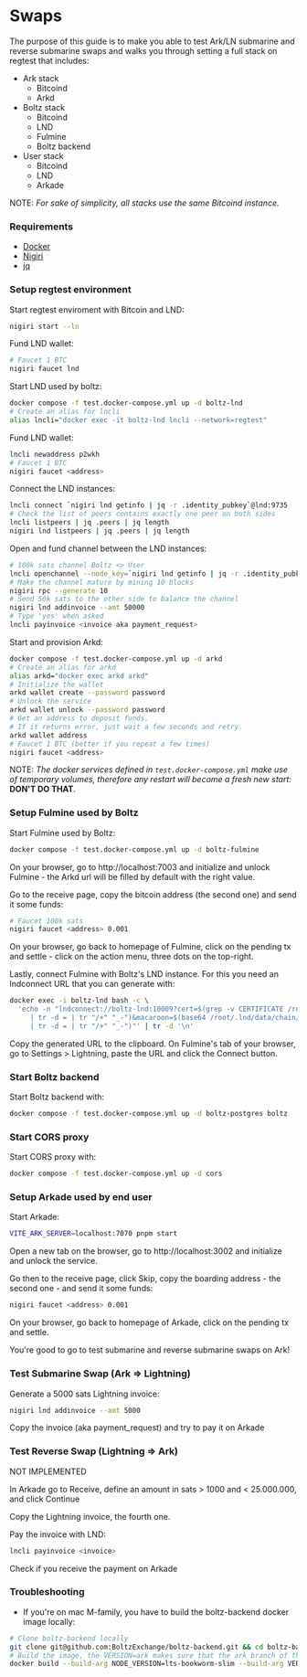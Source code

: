 # Swaps

The purpose of this guide is to make you able to test Ark/LN submarine and reverse submarine swaps and walks you through setting a full stack on regtest that includes:

- Ark stack
  - Bitcoind
  - Arkd
- Boltz stack
  - Bitcoind
  - LND
  - Fulmine
  - Boltz backend
- User stack
  - Bitcoind
  - LND
  - Arkade

NOTE: _For sake of simplicity, all stacks use the same Bitcoind instance._

### Requirements

- [Docker](https://docs.docker.com/engine/install/)
- [Nigiri](https://nigiri.vulpem.com/)
- [jq](https://formulae.brew.sh/formula/jq)

### Setup regtest environment

Start regtest enviroment with Bitcoin and LND:

```sh
nigiri start --ln
```

Fund LND wallet:

```sh
# Faucet 1 BTC
nigiri faucet lnd
```

Start LND used by boltz:

```sh
docker compose -f test.docker-compose.yml up -d boltz-lnd
# Create an alias for lncli
alias lncli="docker exec -it boltz-lnd lncli --network=regtest"
```

Fund LND wallet:

```sh
lncli newaddress p2wkh
# Faucet 1 BTC
nigiri faucet <address>
```

Connect the LND instances:

```sh
lncli connect `nigiri lnd getinfo | jq -r .identity_pubkey`@lnd:9735
# Check the list of peers contains exactly one peer on both sides
lncli listpeers | jq .peers | jq length
nigiri lnd listpeers | jq .peers | jq length
```

Open and fund channel between the LND instances:

```sh
# 100k sats channel Boltz <> User
lncli openchannel --node_key=`nigiri lnd getinfo | jq -r .identity_pubkey` --local_amt=100000
# Make the channel mature by mining 10 blocks
nigiri rpc --generate 10
# Send 50k sats to the other side to balance the channel
nigiri lnd addinvoice --amt 50000
# Type 'yes' when asked
lncli payinvoice <invoice aka payment_request>
```

Start and provision Arkd:

```sh
docker compose -f test.docker-compose.yml up -d arkd
# Create an alias for arkd
alias arkd="docker exec arkd arkd"
# Initialize the wallet
arkd wallet create --password password
# Unlock the service
arkd wallet unlock --password password
# Get an address to deposit funds.
# If it returns error, just wait a few seconds and retry.
arkd wallet address
# Faucet 1 BTC (better if you repeat a few times)
nigiri faucet <address>
```

NOTE: _The docker services defined in `test.docker-compose.yml` make use of temporary volumes, therefore any restart will become a fresh new start:_ **DON'T DO THAT**.

### Setup Fulmine used by Boltz

Start Fulmine used by Boltz:

```sh
docker compose -f test.docker-compose.yml up -d boltz-fulmine
```

On your browser, go to http://localhost:7003 and initialize and unlock Fulmine - the Arkd url will be filled by default with the right value.

Go to the receive page, copy the bitcoin address (the second one) and send it some funds:

```sh
# Faucet 100k sats
nigiri faucet <address> 0.001
```

On your browser, go back to homepage of Fulmine, click on the pending tx and settle - click on the action menu, three dots on the top-right.

Lastly, connect Fulmine with Boltz's LND instance. For this you need an lndconnect URL that you can generate with:

```sh
docker exec -i boltz-lnd bash -c \
  'echo -n "lndconnect://boltz-lnd:10009?cert=$(grep -v CERTIFICATE /root/.lnd/tls.cert \
     | tr -d = | tr "/+" "_-")&macaroon=$(base64 /root/.lnd/data/chain/bitcoin/regtest/admin.macaroon \
     | tr -d = | tr "/+" "_-")"' | tr -d '\n'
```

Copy the generated URL to the clipboard. On Fulmine's tab of your browser, go to Settings > Lightning, paste the URL and click the Connect button.

### Start Boltz backend

Start Boltz backend with:

```sh
docker compose -f test.docker-compose.yml up -d boltz-postgres boltz
```

### Start CORS proxy

Start CORS proxy with:

```sh
docker compose -f test.docker-compose.yml up -d cors
```

### Setup Arkade used by end user

Start Arkade:

```sh
VITE_ARK_SERVER=localhost:7070 pnpm start
```

Open a new tab on the browser, go to http://localhost:3002 and initialize and unlock the service.

Go then to the receive page, click Skip, copy the boarding address - the second one - and send it some funds:

```sh
nigiri faucet <address> 0.001
```

On your browser, go back to homepage of Arkade, click on the pending tx and settle.

You're good to go to test submarine and reverse submarine swaps on Ark!

### Test Submarine Swap (Ark => Lightning)

Generate a 5000 sats Lightning invoice:

```sh
nigiri lnd addinvoice --amt 5000
```

Copy the invoice (aka payment_request) and try to pay it on Arkade

### Test Reverse Swap (Lightning => Ark)

NOT IMPLEMENTED

In Arkade go to Receive, define an amount in sats > 1000 and < 25.000.000, and click Continue

Copy the Lightning invoice, the fourth one.

Pay the invoice with LND:

```sh
lncli payinvoice <invoice>
```

Check if you receive the payment on Arkade

### Troubleshooting

- If you're on mac M-family, you have to build the boltz-backend docker image locally:

```sh
# Clone boltz-backend locally
git clone git@github.com:BoltzExchange/boltz-backend.git && cd boltz-backend
# Build the image, the VERSION=ark makes sure that the ark branch of the repo is built.
docker build --build-arg NODE_VERSION=lts-bookworm-slim --build-arg VERSION=ark -t boltz/boltz:ark -f docker/boltz/Dockerfile .
```
